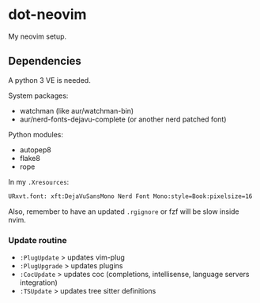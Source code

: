 # dot-neovim

My neovim setup.

## Dependencies

A python 3 VE is needed.

System packages:

- watchman (like aur/watchman-bin)
- aur/nerd-fonts-dejavu-complete (or another nerd patched font)

Python modules:

- autopep8
- flake8
- rope

In my `.Xresources`:

```bash
URxvt.font: xft:DejaVuSansMono Nerd Font Mono:style=Book:pixelsize=16
```

Also, remember to have an updated `.rgignore` or fzf will be slow inside nvim.


### Update routine

- `:PlugUpdate` > updates vim-plug
- `:PlugUpgrade` > updates plugins
- `:CocUpdate` > updates coc (completions, intellisense, language servers integration)
- `:TSUpdate` > updates tree sitter definitions
